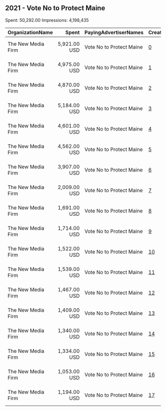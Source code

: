 ## 2021 - Vote No to Protect Maine 
Spent: 50,292.00
Impressions: 4,198,435

|OrganizationName|Spent|PayingAdvertiserNames|CreativeUrls|Impressions|Genders|AgeBrackets|CountryCodes|BillingAddresses|CandidateBallotInformation|
|:---|---:|:---|:---|---:|:---|:---|:---|:---|:---|
|The New Media Firm|5,921.00 USD|Vote No to Protect Maine|[0](https://www.snap.com/political-ads/asset/753cbb83ec1d34bd8ccf22a222240aaaeaf90d7b04931c01572c342214b218c4?mediaType=mp4)|496,460||18+|united states|"1730 Rhode Island Ave, NW Ste 213,Washington,20036,US"|Vote No To Protect Maine|
|The New Media Firm|4,975.00 USD|Vote No to Protect Maine|[1](https://www.snap.com/political-ads/asset/a299d456bcd211b564aaa428c8a4668a5a266d88a953fd1ab06faebf2aa69ca2?mediaType=mp4)|476,100||18+|united states|"1730 Rhode Island Ave, NW Ste 213,Washington,20036,US"|Vote No To Protect Maine|
|The New Media Firm|4,870.00 USD|Vote No to Protect Maine|[2](https://www.snap.com/political-ads/asset/6a2b19a3a6f2a045e555557f6b1c868aac051247e87842661e68bb92cbaaea2d?mediaType=mp4)|463,395||18+|united states|"1730 Rhode Island Ave, NW Ste 213,Washington,20036,US"|Vote No To Protect Maine|
|The New Media Firm|5,184.00 USD|Vote No to Protect Maine|[3](https://www.snap.com/political-ads/asset/a299d456bcd211b564aaa428c8a4668a5a266d88a953fd1ab06faebf2aa69ca2?mediaType=mp4)|403,160||18+|united states|"1730 Rhode Island Ave, NW Ste 213,Washington,20036,US"|Vote No To Protect Maine|
|The New Media Firm|4,601.00 USD|Vote No to Protect Maine|[4](https://www.snap.com/political-ads/asset/5764b1f2dc0af437a7deb128d3078d9d8c3adb310368f06233c8265ea192f216?mediaType=mp4)|391,917||18+|united states|"1730 Rhode Island Ave, NW Ste 213,Washington,20036,US"|Vote No To Protect Maine|
|The New Media Firm|4,562.00 USD|Vote No to Protect Maine|[5](https://www.snap.com/political-ads/asset/391a5c69c411ba39476058bb5afa829921164c9ce18007456ada6becc72ec63a?mediaType=mp4)|377,579||18+|united states|"1730 Rhode Island Ave, NW Ste 213,Washington,20036,US"|Vote No To Protect Maine|
|The New Media Firm|3,907.00 USD|Vote No to Protect Maine|[6](https://www.snap.com/political-ads/asset/6a2b19a3a6f2a045e555557f6b1c868aac051247e87842661e68bb92cbaaea2d?mediaType=mp4)|304,927||18+|united states|"1730 Rhode Island Ave, NW Ste 213,Washington,20036,US"|Vote No To Protect Maine|
|The New Media Firm|2,009.00 USD|Vote No to Protect Maine|[7](https://www.snap.com/political-ads/asset/6a2b19a3a6f2a045e555557f6b1c868aac051247e87842661e68bb92cbaaea2d?mediaType=mp4)|159,139||18+|united states|"1730 Rhode Island Ave, NW Ste 213,Washington,20036,US"|Vote No To Protect Maine|
|The New Media Firm|1,691.00 USD|Vote No to Protect Maine|[8](https://www.snap.com/political-ads/asset/6a2b19a3a6f2a045e555557f6b1c868aac051247e87842661e68bb92cbaaea2d?mediaType=mp4)|131,600||18+|united states|"1730 Rhode Island Ave, NW Ste 213,Washington,20036,US"|Vote No To Protect Maine|
|The New Media Firm|1,714.00 USD|Vote No to Protect Maine|[9](https://www.snap.com/political-ads/asset/580ffc7e4e95658c23a8be319747d1f136f5a490614b3693ec32e97facb2d36c?mediaType=mp4)|130,035||18+|united states|"1730 Rhode Island Ave, NW Ste 213,Washington,20036,US"|Vote No To Protect Maine|
|The New Media Firm|1,522.00 USD|Vote No to Protect Maine|[10](https://www.snap.com/political-ads/asset/538307354414bf1a76d3c7b690fbd1ccaac9c1f895ed552360e1ffa326a8767a?mediaType=mp4)|126,648||18+|united states|"1730 Rhode Island Ave, NW Ste 213,Washington,20036,US"|Vote No To Protect Maine|
|The New Media Firm|1,539.00 USD|Vote No to Protect Maine|[11](https://www.snap.com/political-ads/asset/a299d456bcd211b564aaa428c8a4668a5a266d88a953fd1ab06faebf2aa69ca2?mediaType=mp4)|121,293||18+|united states|"1730 Rhode Island Ave, NW Ste 213,Washington,20036,US"|Vote No To Protect Maine|
|The New Media Firm|1,467.00 USD|Vote No to Protect Maine|[12](https://www.snap.com/political-ads/asset/a299d456bcd211b564aaa428c8a4668a5a266d88a953fd1ab06faebf2aa69ca2?mediaType=mp4)|114,960||18+|united states|"1730 Rhode Island Ave, NW Ste 213,Washington,20036,US"|Vote No To Protect Maine|
|The New Media Firm|1,409.00 USD|Vote No to Protect Maine|[13](https://www.snap.com/political-ads/asset/2658cc972fc2c396b32e14cdaaed5fb451d1d6197c498e5f6f8d5c0b62495d11?mediaType=mp4)|107,850||18+|united states|"1730 Rhode Island Ave, NW Ste 213,Washington,20036,US"|Vote No To Protect Maine|
|The New Media Firm|1,340.00 USD|Vote No to Protect Maine|[14](https://www.snap.com/political-ads/asset/37d6d39847a5e4377297fb0325ccdb684fb4ac5f4ddbde0a0bc9b14d9057ce58?mediaType=mp4)|102,035||18+|united states|"1730 Rhode Island Ave, NW Ste 213,Washington,20036,US"|Vote No To Protect Maine|
|The New Media Firm|1,334.00 USD|Vote No to Protect Maine|[15](https://www.snap.com/political-ads/asset/4617b5a620ecfcbcbe051c8ff03f34bc790c4b54ee76cded541a81e01c562a5b?mediaType=mp4)|101,202||18+|united states|"1730 Rhode Island Ave, NW Ste 213,Washington,20036,US"|Vote No To Protect Maine|
|The New Media Firm|1,053.00 USD|Vote No to Protect Maine|[16](https://www.snap.com/political-ads/asset/538307354414bf1a76d3c7b690fbd1ccaac9c1f895ed552360e1ffa326a8767a?mediaType=mp4)|95,861||18+|united states|"1730 Rhode Island Ave, NW Ste 213,Washington,20036,US"|Vote No To Protect Maine|
|The New Media Firm|1,194.00 USD|Vote No to Protect Maine|[17](https://www.snap.com/political-ads/asset/538307354414bf1a76d3c7b690fbd1ccaac9c1f895ed552360e1ffa326a8767a?mediaType=mp4)|94,274||18+|united states|"1730 Rhode Island Ave, NW Ste 213,Washington,20036,US"|Vote No To Protect Maine|
